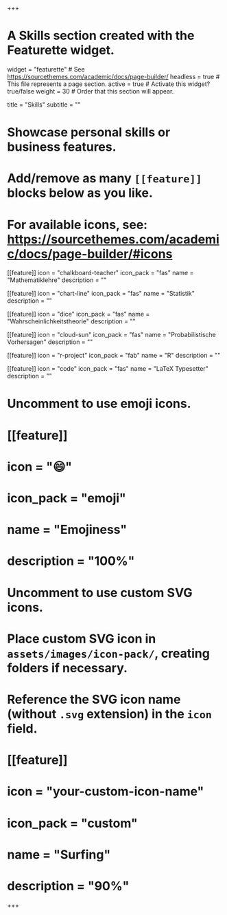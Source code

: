 +++
# A Skills section created with the Featurette widget.
widget = "featurette"  # See https://sourcethemes.com/academic/docs/page-builder/
headless = true  # This file represents a page section.
active = true  # Activate this widget? true/false
weight = 30  # Order that this section will appear.

title = "Skills"
subtitle = ""

# Showcase personal skills or business features.
#
# Add/remove as many `[[feature]]` blocks below as you like.
#
# For available icons, see: https://sourcethemes.com/academic/docs/page-builder/#icons

[[feature]]
  icon = "chalkboard-teacher"
  icon_pack = "fas"
  name = "Mathematiklehre"
  description = ""

[[feature]]
      icon = "chart-line"
      icon_pack = "fas"
      name = "Statistik"
      description = ""  

[[feature]]
      icon = "dice"
      icon_pack = "fas"
      name = "Wahrscheinlichkeitstheorie"
      description = ""  

[[feature]]
      icon = "cloud-sun"
      icon_pack = "fas"
      name = "Probabilistische Vorhersagen"
      description = ""  

[[feature]]
      icon = "r-project"
      icon_pack = "fab"
      name = "R"
      description = ""  

[[feature]]
      icon = "code"
      icon_pack = "fas"
      name = "LaTeX Typesetter"
      description = ""


# Uncomment to use emoji icons.
# [[feature]]
#  icon = ":smile:"
#  icon_pack = "emoji"
#  name = "Emojiness"
#  description = "100%"  

# Uncomment to use custom SVG icons.
# Place custom SVG icon in `assets/images/icon-pack/`, creating folders if necessary.
# Reference the SVG icon name (without `.svg` extension) in the `icon` field.
# [[feature]]
#  icon = "your-custom-icon-name"
#  icon_pack = "custom"
#  name = "Surfing"
#  description = "90%"

+++
